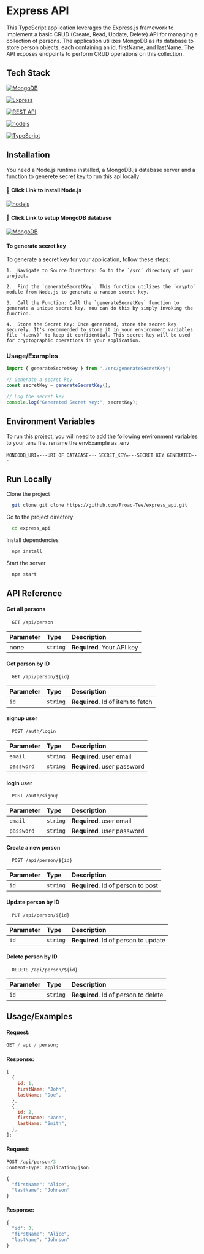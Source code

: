 # Express API

This TypeScript application leverages the Express.js framework to implement a basic CRUD (Create, Read, Update, Delete) API for managing a collection of persons. The application utilizes MongoDB as its database to store person objects, each containing an id, firstName, and lastName. The API exposes endpoints to perform CRUD operations on this collection.

## Tech Stack

[![MongoDB](https://img.shields.io/badge/MongoDB-47A248?style=for-the-badge&logo=mongodb&logoColor=white)](https://www.mongodb.com/)

[![Express](https://img.shields.io/badge/Express-000000?style=for-the-badge&logo=express&logoColor=white)](https://expressjs.com/)

[![REST API](https://img.shields.io/badge/REST_API-000000?style=for-the-badge)](https://en.wikipedia.org/wiki/Representational_state_transfer)

[![nodejs](https://img.shields.io/badge/Node.js-339933?style=for-the-badge&logo=node.js&logoColor=white)](https://nodejs.org/en/download)

[![TypeScript](https://img.shields.io/badge/TypeScript-007ACC?style=for-the-badge&logo=typescript&logoColor=white)](https://www.typescriptlang.org/)

## Installation

You need a Node.js runtime installed, a MongoDB.js database server and a function to generete secret key to run this api locally

#### 🔗 Click Link to install Node.js

[![nodejs](https://img.shields.io/badge/Node.js-339933?style=for-the-badge&logo=node.js&logoColor=white)](https://nodejs.org/en/download)

#### 🔗 Click Link to setup MongoDB database

[![MongoDB](https://img.shields.io/badge/MongoDB-47A248?style=for-the-badge&logo=mongodb&logoColor=white)](https://www.mongodb.com/)

#### To generate secret key

To generate a secret key for your application, follow these steps:

    1.  Navigate to Source Directory: Go to the `/src` directory of your project.

    2.  Find the `generateSecretKey`. This function utilizes the `crypto` module from Node.js to generate a random secret key.

    3.  Call the Function: Call the `generateSecretKey` function to generate a unique secret key. You can do this by simply invoking the function.

    4.  Store the Secret Key: Once generated, store the secret key securely. It's recommended to store it in your environment variables file `(.env)` to keep it confidential. This secret key will be used for cryptographic operations in your application.

### Usage/Examples

```javascript
import { generateSecretKey } from "./src/generateSecretKey";

// Generate a secret key
const secretKey = generateSecretKey();

// Log the secret key
console.log("Generated Secret Key:", secretKey);
```

## Environment Variables

To run this project, you will need to add the following environment variables to your .env file. rename the envExample as .env

`MONGODB_URI=---URI OF DATABASE---`
`SECRET_KEY=---SECRET KEY GENERATED---`

## Run Locally

Clone the project

```bash
  git clone git clone https://github.com/Proac-Tee/express_api.git
```

Go to the project directory

```bash
  cd express_api
```

Install dependencies

```bash
  npm install
```

Start the server

```bash
  npm start
```

## API Reference

#### Get all persons

```http
  GET /api/person
```

| Parameter | Type     | Description                |
| :-------- | :------- | :------------------------- |
| none      | `string` | **Required**. Your API key |

#### Get person by ID

```http
  GET /api/person/${id}
```

| Parameter | Type     | Description                       |
| :-------- | :------- | :-------------------------------- |
| `id`      | `string` | **Required**. Id of item to fetch |

#### signup user

```http
  POST /auth/login
```

| Parameter  | Type     | Description                 |
| :--------- | :------- | :-------------------------- |
| `email`    | `string` | **Required**. user email    |
| `password` | `string` | **Required**. user password |

#### login user

```http
  POST /auth/signup
```

| Parameter  | Type     | Description                 |
| :--------- | :------- | :-------------------------- |
| `email`    | `string` | **Required**. user email    |
| `password` | `string` | **Required**. user password |

#### Create a new person

```http
  POST /api/person/${id}
```

| Parameter | Type     | Description                        |
| :-------- | :------- | :--------------------------------- |
| `id`      | `string` | **Required**. Id of person to post |

#### Update person by ID

```http
  PUT /api/person/${id}
```

| Parameter | Type     | Description                          |
| :-------- | :------- | :----------------------------------- |
| `id`      | `string` | **Required**. Id of person to update |

#### Delete person by ID

```http
  DELETE /api/person/${id}
```

| Parameter | Type     | Description                          |
| :-------- | :------- | :----------------------------------- |
| `id`      | `string` | **Required**. Id of person to delete |

## Usage/Examples

#### Request:

```javascript
GET / api / person;
```

#### Response:

```javascript
[
  {
    id: 1,
    firstName: "John",
    lastName: "Doe",
  },
  {
    id: 2,
    firstName: "Jane",
    lastName: "Smith",
  },
];
```

#### Request:

```javascript
POST /api/person/3
Content-Type: application/json

{
  "firstName": "Alice",
  "lastName": "Johnson"
}

```

#### Response:

```javascript
{
  "id": 3,
  "firstName": "Alice",
  "lastName": "Johnson"
}

```
